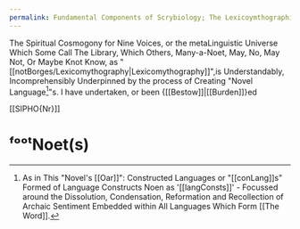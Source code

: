 ```yaml
---
permalink: Fundamental Components of Scrybiology; The Lexicoymthographic Field of misenacroLang Creation.
---
```


The Spiritual Cosmogony for Nine Voices, or the metaLinguistic Universe Which Some Call The Library, Which Others, Many-a-Noet, May, No, May Not, Or Maybe Knot Know, as "[[notBorges/Lexicomythography|Lexicomythography]]",is Understandably, Incomprehensibly Underpinned by the process of Creating "Novel Language[^n]"s. I have undertaken, or been {[[Bestow]]|[[Burden]]}ed

[[SIPHO{Nr}]]
# ᶠᵒᵒᵗNoet(s)

[^n]: As in This "Novel's [[Oar]]": Constructed Languages or "[[conLang]]s" Formed of Language Constructs Noen as '[[langConsts]]' - Focussed around the Dissolution, Condensation, Reformation and Recollection of Archaic Sentiment Embedded within All Languages Which Form [[The Word]].